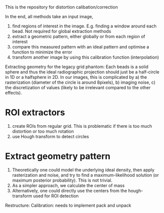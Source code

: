 This is the repository for distortion calibation/correction

In the end, all methods take an input image, 
1. find regions of interest in the image. E.g. finding a window around each bead. Not required for global extraction methods
2. extract a geometric pattern, either globally or from each region of interest
3. compare this measured pattern with an ideal pattern and optimise a function to minimize the error 
4. transform another image by using this calibration function (interpolation)

Extracting geometry for the legacy grid phantom:
Each beads is a solid sphere and thus the ideal radiographic projection
should just be a half-circle in 1D or a halfsphere in 2D.
In our images, this is complicated by a) the rasterization (diameter of the circle is around 8pixels), b) imaging noise, 
c) the discretization of values (likely to be irrelevant compared to the other effects).

# ROI extractors
1. create ROIs from regular grid. This is problematic if there is too much distortion or too much rotation
2. use Hough transform to detect circles

# Extract geometry pattern
1. Theoretically one could model the underlying ideal density, then apply rasterization and noise, and try to find a maximum-likelihood solution (or maximum posterior probability). This is not trivial.
2. As a simpler approach, we calculate the center of mass
3. Alternatively, one could directly use the centers from the hough-transform used for ROI detection



Restructure:
Calibration: needs to implement pack and unpack
